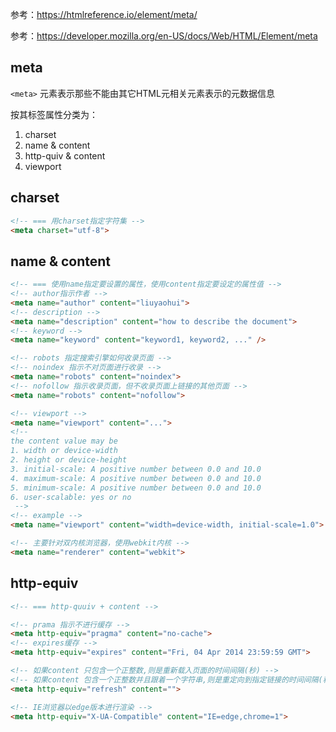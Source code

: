 参考：https://htmlreference.io/element/meta/

参考：https://developer.mozilla.org/en-US/docs/Web/HTML/Element/meta


## meta
`<meta>` 元素表示那些不能由其它HTML元相关元素表示的元数据信息

按其标签属性分类为：
1. charset
2. name & content
3. http-quiv & content
4. viewport

## charset
```html
<!-- === 用charset指定字符集 -->
<meta charset="utf-8">
```

## name & content
```html
<!-- === 使用name指定要设置的属性，使用content指定要设定的属性值 -->
<!-- author指示作者 -->
<meta name="author" content="liuyaohui">
<!-- description -->
<meta name="description" content="how to describe the document">
<!-- keyword -->
<meta name="keyword" content="keyword1, keyword2, ..." />

<!-- robots 指定搜索引擎如何收录页面 -->
<!-- noindex 指示不对页面进行收录 -->
<meta name="robots" content="noindex">
<!-- nofollow 指示收录页面，但不收录页面上链接的其他页面 -->
<meta name="robots" content="nofollow">

<!-- viewport -->
<meta name="viewport" content="...">
<!-- 
the content value may be
1. width or device-width
2. height or device-height
3. initial-scale: A positive number between 0.0 and 10.0
4. maximum-scale: A positive number between 0.0 and 10.0
5. minimum-scale: A positive number between 0.0 and 10.0
6. user-scalable: yes or no
 -->
<!-- example -->
<meta name="viewport" content="width=device-width, initial-scale=1.0">

<!-- 主要针对双内核浏览器，使用webkit内核 -->
<meta name="renderer" content="webkit">
```

## http-equiv
```html
<!-- === http-quuiv + content -->

<!-- prama 指示不进行缓存 -->
<meta http-equiv="pragma" content="no-cache">
<!-- expires缓存 -->
<meta http-equiv="expires" content="Fri, 04 Apr 2014 23:59:59 GMT">

<!-- 如果content 只包含一个正整数,则是重新载入页面的时间间隔(秒) -->
<!-- 如果content 包含一个正整数并且跟着一个字符串,则是重定向到指定链接的时间间隔(秒) -->
<meta http-equiv="refresh" content="">

<!-- IE浏览器以edge版本进行渲染 -->
<meta http-equiv="X-UA-Compatible" content="IE=edge,chrome=1">
```

